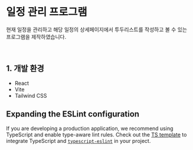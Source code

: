 # 일정 관리 프로그램

현재 일정을 관리하고 해당 일정의 상세페이지에서 투두리스트를 작성하고 볼 수 있는 프로그램을 제작하였습니다.

<br>

## 1. 개발 환경
  - React
  - Vite
  - Tailwind CSS



## Expanding the ESLint configuration

If you are developing a production application, we recommend using TypeScript and enable type-aware lint rules. Check out the [TS template](https://github.com/vitejs/vite/tree/main/packages/create-vite/template-react-ts) to integrate TypeScript and [`typescript-eslint`](https://typescript-eslint.io) in your project.
